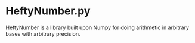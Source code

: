 # HeftyNumber.py
HeftyNumber is a library built upon Numpy for doing arithmetic in arbitrary bases with arbitrary precision.
